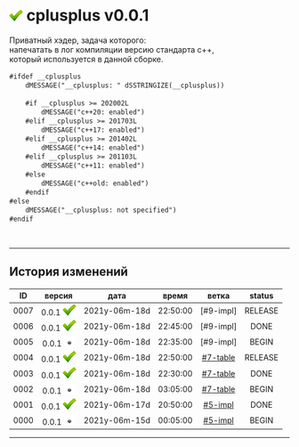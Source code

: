 [M]: #main  "печатает версию используемого стандарта с++"
[P]: ../../icons/progress.png
[S]: ../../icons/success.png
[F]: ../../icons/failed.png
[D]: ../../icons/danger.png
[E]: ../../icons/empty.png
[B]: ../../icons/bug.png
[N]: ../../icons/na.png

<a name="main"></a>
[![S]][M] cplusplus v0.0.1
==========================
Приватный хэдер, задача которого:  
напечатать в лог компиляции версию стандарта с++,  
который используется в данной сборке.  

```
#ifdef __cplusplus
    dMESSAGE("__cplusplus: " dSSTRINGIZE(__cplusplus)) 

    #if __cplusplus >= 202002L
        dMESSAGE("c++20: enabled") 
    #elif __cplusplus >= 201703L
        dMESSAGE("c++17: enabled") 
    #elif __cplusplus >= 201402L
        dMESSAGE("c++14: enabled") 
    #elif __cplusplus >= 201103L
        dMESSAGE("c++11: enabled") 
    #else
        dMESSAGE("c++old: enabled") 
    #endif
#else
    dMESSAGE("__cplusplus: not specified") 
#endif
```

<br/>

--------------------------------------------------------------------------------

История изменений 
-----------------

| **ID** | версия          |     дата      |  время   |   ветка    | status  |  
|:------:|:---------------:|:-------------:|:--------:|:----------:|:-------:|  
|  0007  | 0.0.1 [![S]][M] | 2021y-06m-18d | 22:50:00 | [#9-impl]  | RELEASE |  
|  0006  | 0.0.1 [![S]][M] | 2021y-06m-18d | 22:45:00 | [#9-impl]  | DONE    |  
|  0005  | 0.0.1 [![E]][M] | 2021y-06m-18d | 22:35:00 | [#9-impl]  | BEGIN   |  
|  0004  | 0.0.1 [![S]][M] | 2021y-06m-18d | 22:50:00 | [#7-table] | RELEASE |  
|  0003  | 0.0.1 [![S]][M] | 2021y-06m-18d | 22:30:00 | [#7-table] | DONE    |  
|  0002  | 0.0.1 [![E]][M] | 2021y-06m-18d | 03:05:00 | [#7-table] | BEGIN   |  
|  0001  | 0.0.1 [![S]][M] | 2021y-06m-17d | 20:50:00 | [#5-impl]  | DONE    |  
|  0000  | 0.0.1 [![E]][M] | 2021y-06m-15d | 00:05:00 | [#5-impl]  | BEGIN   |  

--------------------------------------------------------------------------------

[#9-pre]:   ../../history.md//#v002
[#7-table]: ../../history.md//#v002
[#5-impl]:  ../../history.md//#v002
